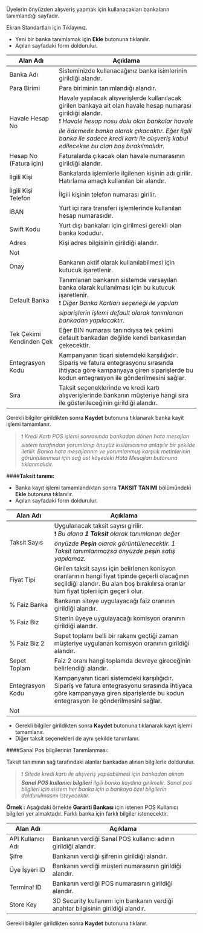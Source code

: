 Üyelerin önyüzden alışveriş yapmak için kullanacakları bankaların tanımlandığı sayfadır.

Ekran Standartları için Tıklayınız.

- Yeni bir banka tanımlamak için **Ekle**  butonuna tıklanılır.
- Açılan sayfadaki form doldurulur.

|Alan Adı|Açıklama|
|--|--|
|Banka Adı |Sisteminizde kullanacağınız banka isimlerinin girildiği alandır.|
|Para Birimi |Para biriminin tanımlandığı alandır.	|
|Havale Hesap No |Havale yapılacak alışverişlerde kullanılacak girilen bankaya ait olan havale hesap numarası girildiği alandır. <br> ❗ _Havale hesap nosu dolu olan bankalar havale ile ödemede banka olarak çıkacaktır. Eğer ilgili banka ile sadece kredi kartı ile alışveriş kabul edilecekse bu alan boş bırakılmalıdır._|
|Hesap No (Fatura için) |Faturalarda çıkacak olan havale numarasının girildiği alandır.|
|İlgili Kişi |Bankalarda işlemlerle ilgilenen kişinin adı girilir. Hatırlama amaçlı kullanılan bir alandır.	|
|İlgili Kişi Telefon |İlgili kişinin telefon numarası girilir.|
|IBAN|Yurt içi rara transferi işlemlerinde kullanılan hesap numarasıdır.	|
|Swift Kodu|Yurt dışı bankaları için girilmesi gerekli olan banka kodudur.|
|Adres|Kişi adres bilgisinin girildiği alandır.|
|Not||
|Onay|Bankanın aktif olarak kullanılabilmesi için kutucuk işaretlenir.|
|Default Banka|Tanımlanan bankanın sistemde varsayılan banka olarak kullanılması için bu kutucuk işaretlenir. <br> ❗ _Diğer Banka Kartları seçeneği ile yapılan siparişlerin işlemi default olarak tanımlanan bankadan yapılacaktır._|
|Tek Çekimi Kendinden Çek|Eğer BIN numarası tanındıysa tek çekimi default bankadan değilde kendi bankasından çekecektir.|
|Entegrasyon Kodu|Kampanyanın ticari sistemdeki karşılığıdır. Sipariş ve fatura entegrasyonu sırasında ihtiyaca göre kampanyaya giren siparişlerde bu kodun entegrasyon ile gönderilmesini sağlar.|
|Sıra|Taksit seçeneklerinde ve kredi kartı alışverişlerinde bankanın müşteriye hangi sıra ile gösterileceğinin girildiği alandır.|

Gerekli bilgiler girildikten sonra **Kaydet** butonuna tıklanarak banka kayit işlemi tamamlanır.


>❗ _Kredi Kartı POS işlemi sonrasında bankadan dönen hata mesajları sistem tarafından yorumlanıp önuyüz kullanıcısına anlaşılır bir şekilde iletilir. Banka hata mesajlarının ve yorumlanmuş karşılık metinlerinin görüntülenmesi için sağ üst köşedeki Hata Mesajları butonuna tıklanmalıdır._

####**Taksit tanımı:**

- Banka kayıt işlemi tamamlandıktan sonra **TAKSIT TANIMI** bölümündeki  **Ekle** butonuna tıklanılır.
- Açılan sayfadaki form doldurulur.

|Alan Adı|Açıklama|
|--|--|
|Taksit Sayıs|Uygulanacak taksit sayısı girilir. <br>❗ _Bu alana **1 Taksit** olarak tanımlanan değer önyüzde **Peşin** olarak görüntülenecektir. 1 Taksit tanımlanmazsa önyüzde peşin satış yapılamaz._|
|Fiyat Tipi|Girilen taksit sayısı için belirlenen konisyon oranlarının hangi fiyat tipinde geçerli olacağının seçildiği alandır. Bu alan boş bırakılırsa oranlar tüm fiyat tipleri için geçerli olur.|
|% Faiz Banka|Bankanın siteye uygulayacağı faiz oranının girildiği alandır.|
|% Faiz Biz|Sitenin üyeye uygulayacağı komisyon oranının girildiği alandır.|
|% Faiz Biz 2|Sepet toplamı belli bir rakamı geçtiği zaman müşteriye uygulanan komisyon oranının girildiği alandır.|
|Sepet Toplam|Faiz 2 oranı hangi toplamda devreye gireceğinin belirlendiği alandır.|
|Entegrasyon Kodu|Kampanyanın ticari sistemdeki karşılığıdır. Sipariş ve fatura entegrasyonu sırasında ihtiyaca göre kampanyaya giren siparişlerde bu kodun entegrasyon ile gönderilmesini sağlar.|
|Not||

- Gerekli bilgiler girildikten sonra  **Kaydet**  butonuna tıklanarak  kayıt işlemi tamamlanır.
- Diğer taksit seçenekleri de aynı şekilde tanımlanır.

####Sanal Pos bilgilerinin Tanımlanması:

Taksit tanımının sağ tarafındaki alanlar bankadan alınan bilgilerle doldurulur.

>❗ _Sitede kredi kartı ile alışveriş yapılabilmesi için bankadan alınan **Sanal POS kullanıcı bilgileri** ilgili banka kaydına girilmelir.
Sanal pos bilgileri için sistem her banka için o bankaya özel bilgilerin doldurulmasını isteyecektir._

**Örnek :** Aşağıdaki örnekte **Garanti Bankası** için istenen POS Kullanıcı bilgileri yer almaktadır. Farklı banka için farklı bilgiler istenecektir.

|Alan Adı|Açıklama|
|--|--|
|API Kullanıcı Adı|Bankanın verdiği Sanal POS kullanıcı adının girildiği alandır.|
|Şifre|Bankanın  verdiği şifrenin girildiği alandır.|
|Üye İşyeri ID|Bankanın verdiği müşteri numarasının girildiği alandır.|
|Terminal ID	|Bankanın verdiği POS numarasının girildiği alandır.|
|Store Key	|3D Security kullanımı için bankanın verdiği anahtar bilgisinin girildiği alandır.|

Gerekli bilgiler girildikten sonra **Kaydet** butonuna tıklanır.